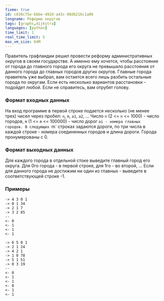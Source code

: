 ```yaml
---
fixme: true
id: c830c75e-bbbe-492d-a43c-08d6216c1a06
longname: Реформа округов
tags: [graphs,dijkstra]
languages: [python]
time_limit: 1
real_time_limit: 5
max_vm_size: 64M
---
```


Правитель графландии решил провести реформу административных округов в своем государстве. А именно ему хочется, чтобы расстояние от города до главного города его округа не превышало расстояния от данного города до главных городов других округов. Главные города правитель уже выбрал, вам остается всего лишь разбить остальные города по округам. Если есть несколько вариантов расстановки - подойдет любой. Если не справитесь, вам отрубят голову.

### Формат входных данных

На вход программе в первой строке подается несколько (не менее трех) чисел через пробел: `n`, `m`, `a1`, `a2`, ... 
Число `n` (2 <= `n` <= 1000) - число городов, `m` (1 <= `m` <= 100000) - число дорог `ai - номера главных городов.
В следующих `m` строках задаются дороги, по три числа в каждой строке - номера соединенных городов и длина дороги.
Города пронумерованы с 0.

### Формат выходных данных

Для каждого города в отдельной стоке выведите главный город его округа. Для 0го города - в первой строке, для 1го - во второй, ...
Если для данного города не достижим ни один из главных - выведите в соответствующей строке -1.

### Примеры

```
-> 4 3 0 1
-> 0 1 34
-> 2 1 7
-> 3 2 85
--
<- 0
<- 1
<- 1
<- 1
```

```
-> 6 5 0 1
-> 2 1 24
-> 4 2 1
-> 1 0 78
-> 5 1 51
-> 0 3 19
--
<- 0
<- 1
<- 1
<- 0
<- 1
<- 1
```
